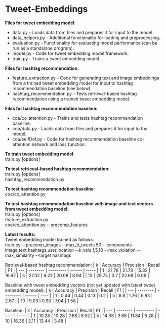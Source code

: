# Tweet-Embeddings

**Files for tweet embedding model:**
* data.py - Loads data from files and prepares it for input to the model.
* data_helpers.py - Additional functionality for loading and preprocessing.
* evaluation.py - Functionality for evaluating model performance (can be run as a standalone program).
* model.py - Code for tweet embedding model framework.
* train.py - Trains a tweet embedding model.

**Files for hashtag recommendation:**
* feature_extraction.py - Code for generating text and image embeddings from a trained tweet embedding model for input to hashtag recommendation baseline (see below).
* hashtag_recommendation.py - Tests retrieval-based hashtag recommendation using a trained tweet embedding model.

**Files for hashtag recommendation baseline:**
* coa/co_attention.py - Trains and tests hashtag recommendation baseline.
* coa/data.py - Loads data from files and prepares it for input to the model.
* coa/selfDef.py - Code for hashtag recommendation baseline co-attention network and loss function.

**To train tweet embedding model:**  
train.py [options]  

**To test retrieval-based hashtag recommendation:**  
train.py [options]  
hashtag_recommendation.py  

**To test hashtag recommendation baseline:**  
coa/co_attention.py  

**To test hashtag recommendation baseline with image and text vectors from tweet embedding model:**  
train.py [options]  
feature_extraction.py  
coa/co_attention.py --precomp_features  

**Latest results:**  
Tweet embedding model trained as follows:  
train.py --precomp_images --max_lt_tweets 50 --components image,text,hashtags,user,location --k_vals 1,5,10 --max_violation --max_similarity --target hashtags  
  
Retrieval-based hashtag recommendation:
| k   | Accuracy | Precision | Recall | F1    |
| --- | -------- | --------- | ------ | ----- |
| 1   | 21.78    | 21.78     | 15.32  | 16.97 |
| 5   | 27.02    | 6.22      | 20.08  | 8.94  |
| 10  | 29.75    | 3.7       | 22.68  | 6.09  |

Baseline with tweet embedding vectors (not yet updated with latest tweet embedding model):
| k   | Accuracy | Precision | Recall | F1   |
| --- | -------- | --------- | ------ | ---- |
| 1   | 0.44     | 0.44      | 0.13   | 0.2  |
| 5   | 8.8      | 1.76      | 6.83   | 2.67 |
| 10  | 9.03     | 0.93      | 7.04   | 1.58 |

Baseline:
| k   | Accuracy | Precision | Recall | F1   |
| --- | -------- | --------- | ------ | ---- |
| 1   | 10.28    | 10.28     | 7.88   | 8.52 |
| 5   | 14.38    | 3.68      | 11.84  | 5.28 |
| 10  | 16.36    | 2.11      | 13.44  | 3.48 |
